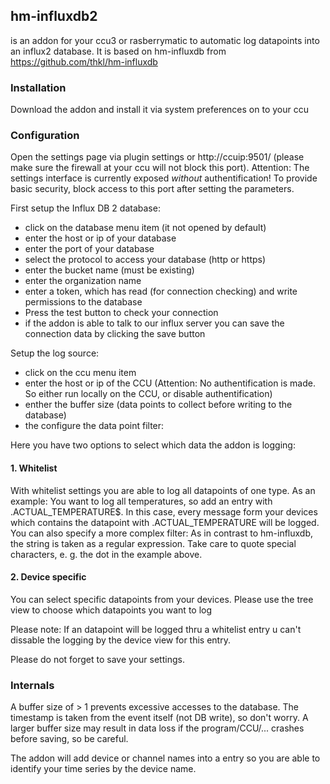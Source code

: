 ## hm-influxdb2
is an addon for your ccu3 or rasberrymatic to automatic log datapoints into an influx2 database.
It is based on hm-influxdb from https://github.com/thkl/hm-influxdb

### Installation
Download the addon and install it via system preferences on to your ccu

### Configuration

Open the settings page via plugin settings or http://ccuip:9501/ (please make sure the firewall at your ccu will not block this port).
Attention: The settings interface is currently exposed *without* authentification! To provide basic security, block access to this port after setting the parameters.

First setup the Influx DB 2 database:
* click on the database menu item (it not opened by default)
* enter the host or ip of your database
* enter the port of your database
* select the protocol to access your database (http or https)
* enter the bucket name (must be existing)
* enter the organization name
* enter a token, which has read (for connection checking) and write permissions to the database
* Press the test button to check your connection
* if the addon is able to talk to our influx server you can save the connection data by clicking the save button

Setup the log source:
* click on the ccu menu item
* enter the host or ip of the CCU (Attention: No authentification is made. So either run locally on the CCU, or disable authentification)
* enther the buffer size (data points to collect before writing to the database)
* the configure the data point filter:

Here you have two options to select which data the addon is logging:

#### 1. Whitelist
With whitelist settings you are able to log all datapoints of one type. As an example: You want to log all temperatures, so add an entry with \.ACTUAL_TEMPERATURE$.
In this case, every message form your devices which contains the datapoint with .ACTUAL_TEMPERATURE will be logged.
You can also specify a more complex filter: As in contrast to hm-influxdb, the string is taken as a regular expression. Take care to quote special characters, e. g. the dot in the example above.

#### 2. Device specific
You can select specific datapoints from your devices. Please use the tree view to choose which datapoints you want to log

Please note: If an datapoint will be logged thru a whitelist entry u can't dissable the logging by the device view for this entry.

Please do not forget to save your settings.


### Internals
A buffer size of > 1 prevents excessive accesses to the database. The timestamp is taken from the event itself (not DB write), so don't worry.
A larger buffer size may result in data loss if the program/CCU/... crashes before saving, so be careful.

The addon will add device or channel names into a entry so you are able to identify your time series by the device name.